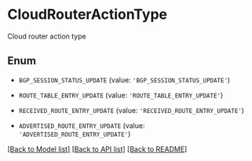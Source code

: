 # CloudRouterActionType

Cloud router action type

## Enum

* `BGP_SESSION_STATUS_UPDATE` (value: `'BGP_SESSION_STATUS_UPDATE'`)

* `ROUTE_TABLE_ENTRY_UPDATE` (value: `'ROUTE_TABLE_ENTRY_UPDATE'`)

* `RECEIVED_ROUTE_ENTRY_UPDATE` (value: `'RECEIVED_ROUTE_ENTRY_UPDATE'`)

* `ADVERTISED_ROUTE_ENTRY_UPDATE` (value: `'ADVERTISED_ROUTE_ENTRY_UPDATE'`)

[[Back to Model list]](../README.md#documentation-for-models) [[Back to API list]](../README.md#documentation-for-api-endpoints) [[Back to README]](../README.md)


